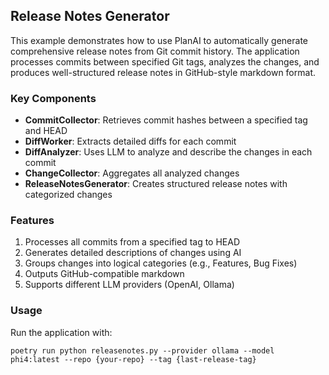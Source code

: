 ## Release Notes Generator

This example demonstrates how to use PlanAI to automatically generate comprehensive release notes from Git commit history. The application processes commits between specified Git tags, analyzes the changes, and produces well-structured release notes in GitHub-style markdown format.

### Key Components

- **CommitCollector**: Retrieves commit hashes between a specified tag and HEAD
- **DiffWorker**: Extracts detailed diffs for each commit
- **DiffAnalyzer**: Uses LLM to analyze and describe the changes in each commit
- **ChangeCollector**: Aggregates all analyzed changes
- **ReleaseNotesGenerator**: Creates structured release notes with categorized changes

### Features

1. Processes all commits from a specified tag to HEAD
2. Generates detailed descriptions of changes using AI
3. Groups changes into logical categories (e.g., Features, Bug Fixes)
4. Outputs GitHub-compatible markdown
5. Supports different LLM providers (OpenAI, Ollama)

### Usage

Run the application with:

```
poetry run python releasenotes.py --provider ollama --model phi4:latest --repo {your-repo} --tag {last-release-tag}
```